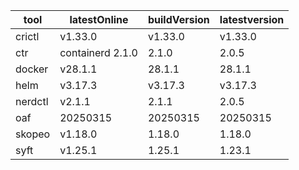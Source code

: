 | tool | latestOnline | buildVersion | latestversion |
|------|--------------|--------------|---------------|
| crictl | v1.33.0 | v1.33.0 | v1.33.0 |
| ctr | containerd 2.1.0 | 2.1.0 | 2.0.5 |
| docker | v28.1.1 | 28.1.1 | 28.1.1 |
| helm | v3.17.3 | v3.17.3 | v3.17.3 |
| nerdctl | v2.1.1 | 2.1.1 | 2.0.5 |
| oaf | 20250315 | 20250315 | 20250315 |
| skopeo | v1.18.0 | 1.18.0 | 1.18.0 |
| syft | v1.25.1 | 1.25.1 | 1.23.1 |

